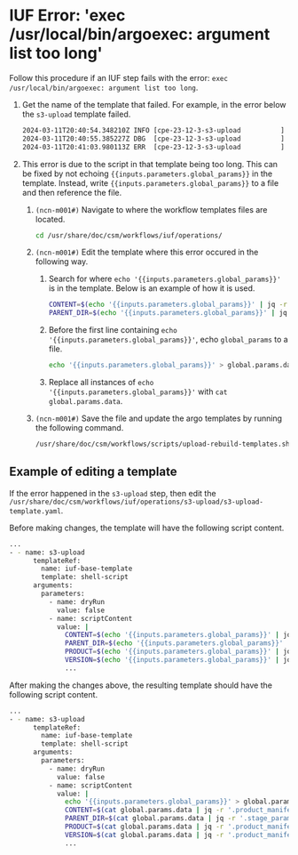 # IUF Error: 'exec /usr/local/bin/argoexec: argument list too long'

Follow this procedure if an IUF step fails with the error: `exec /usr/local/bin/argoexec: argument list too long`.

1. Get the name of the template that failed. For example, in the error below the `s3-upload` template failed.

    ```bash
    2024-03-11T20:40:54.348210Z INFO [cpe-23-12-3-s3-upload          ] BEG s3-upload(0)
    2024-03-11T20:40:55.385227Z DBG  [cpe-23-12-3-s3-upload          ]       2024-03-11T20:40:54.569036586Z exec /usr/local/bin/argoexec: argument list too long
    2024-03-11T20:41:03.980113Z ERR  [cpe-23-12-3-s3-upload          ] END s3-upload(0) [Failed]
    ```

1. This error is due to the script in that template being too long. This can be fixed by not echoing
`{{inputs.parameters.global_params}}` in the template. Instead, write `{{inputs.parameters.global_params}}` to a file and then
reference the file.

    1. `(ncn-m001#)` Navigate to where the workflow templates files are located.

        ```bash
        cd /usr/share/doc/csm/workflows/iuf/operations/
        ```

    1. `(ncn-m001#)` Edit the template where this error occured in the following way.

        1. Search for where `echo '{{inputs.parameters.global_params}}'` is in the template. Below is an example of how it is used.

            ```bash
            CONTENT=$(echo '{{inputs.parameters.global_params}}' | jq -r '.product_manifest.current_product.manifest')
            PARENT_DIR=$(echo '{{inputs.parameters.global_params}}' | jq -r '.stage_params."process-media".current_product.parent_directory')
            ```

        1. Before the first line containing `echo '{{inputs.parameters.global_params}}'`, echo `global_params` to a file.

            ```bash
            echo '{{inputs.parameters.global_params}}' > global.params.data
            ```

        1. Replace all instances of `echo '{{inputs.parameters.global_params}}'` with `cat global.params.data`.

    1. `(ncn-m001#)` Save the file and update the argo templates by running the following command.

        ```bash
        /usr/share/doc/csm/workflows/scripts/upload-rebuild-templates.sh
        ```

## Example of editing a template

If the error happened in the `s3-upload` step, then edit the `/usr/share/doc/csm/workflows/iuf/operations/s3-upload/s3-upload-template.yaml`.

Before making changes, the template will have the following script content. 

```bash
...
- - name: s3-upload
      templateRef:
        name: iuf-base-template
        template: shell-script
      arguments:
        parameters:
          - name: dryRun
            value: false
          - name: scriptContent
            value: |
              CONTENT=$(echo '{{inputs.parameters.global_params}}' | jq -r '.product_manifest.current_product.manifest')
              PARENT_DIR=$(echo '{{inputs.parameters.global_params}}' | jq -r '.stage_params."process-media".current_product.parent_directory')
              PRODUCT=$(echo '{{inputs.parameters.global_params}}' | jq -r '.product_manifest.current_product.manifest.name')
              VERSION=$(echo '{{inputs.parameters.global_params}}' | jq -r '.product_manifest.current_product.manifest.version')
              ...
```

After making the changes above, the resulting template should have the following script content.

```bash
...
- - name: s3-upload
      templateRef:
        name: iuf-base-template
        template: shell-script
      arguments:
        parameters:
          - name: dryRun
            value: false
          - name: scriptContent
            value: |
              echo '{{inputs.parameters.global_params}}' > global.params.data
              CONTENT=$(cat global.params.data | jq -r '.product_manifest.current_product.manifest')
              PARENT_DIR=$(cat global.params.data | jq -r '.stage_params."process-media".current_product.parent_directory')
              PRODUCT=$(cat global.params.data | jq -r '.product_manifest.current_product.manifest.name')
              VERSION=$(cat global.params.data | jq -r '.product_manifest.current_product.manifest.version')
              ...
```
